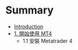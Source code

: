 # Summary

* [Introduction](README.md)
* [1. 開始使用 MT4](Chap1/1.0_Start.md)
   * 1.1 安裝 Metatrader 4

